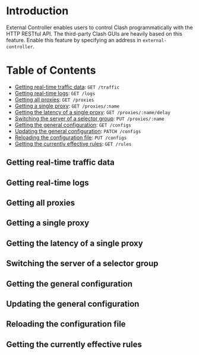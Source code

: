 # Introduction
External Controller enables users to control Clash programmatically with the HTTP RESTful API. The third-party Clash GUIs are heavily based on this feature. Enable this feature by specifying an address in `external-controller`.

# Table of Contents
* [Getting real-time traffic data](#getting-real-time-traffic-data): `GET /traffic`
* [Getting real-time logs](#getting-real-time-logs): `GET /logs`
* [Getting all proxies](#getting-all-proxies): `GET /proxies`
* [Getting a single proxy](#getting-a-single-proxy): `GET /proxies/:name`
* [Getting the latency of a single proxy](#getting-the-latency-of-a-single-proxy): `GET /proxies/:name/delay`
* [Switching the server of a selector group](#switching-the-server-of-a-selector-group): `PUT /proxies/:name`
* [Getting the general configuration](#getting-the-general-configuration): `GET /configs`
* [Updating the general configuration](#updating-the-general-configuration): `PATCH /configs`
* [Reloading the configuration file](#reloading-the-configuration-file): `PUT /configs`
* [Getting the currently effective rules](#getting-the-currently-effective-rules): `GET /rules`

## Getting real-time traffic data
## Getting real-time logs
## Getting all proxies
## Getting a single proxy
## Getting the latency of a single proxy
## Switching the server of a selector group
## Getting the general configuration
## Updating the general configuration
## Reloading the configuration file
## Getting the currently effective rules
